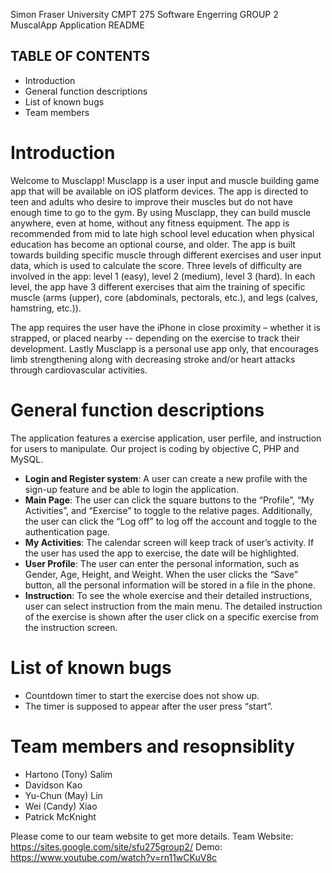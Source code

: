 Simon Fraser University CMPT 275 Software Engerring GROUP 2
MuscalApp Application README

## TABLE OF CONTENTS
- Introduction
- General function descriptions
- List of known bugs
- Team members

# Introduction

Welcome to Musclapp! Musclapp is a user input and muscle building game app that will be available on iOS platform devices. 
The app is directed to teen and adults who desire to improve their muscles but do not have enough time to go to the gym. 
By using Musclapp, they can build muscle anywhere, even at home, without any fitness equipment. The app is recommended from 
mid to late high school level education when physical education has become an optional course, and older. The app is built towards 
building specific muscle through different exercises and user input data, which is used to calculate the score. Three levels 
of difficulty are involved in the app: level 1 (easy), level 2 (medium), level 3 (hard). In each level, the app have 3 different 
exercises that aim the training of specific muscle (arms (upper), core (abdominals, pectorals, etc.), and legs (calves, hamstring, etc.)). 

The app requires the user have the iPhone in close proximity – whether it is strapped, or placed nearby -- depending on the exercise
to track their development. Lastly Musclapp is a personal use app only, that encourages limb strengthening along with decreasing
stroke and/or heart attacks through cardiovascular activities.


# General function descriptions

The application features a exercise application, user perfile, and instruction for users to manipulate. 
Our project is coding by objective C, PHP and MySQL.

- **Login and Register system**:
A user can create a new profile with the sign-up feature and be able to login the application.
- **Main Page**: 
The user can click the square buttons to the “Profile”, “My Activities”, and “Exercise” to toggle to the relative pages. 
Additionally, the user can click the “Log off” to log off the account and toggle to the authentication page.
- **My Activities**:
The calendar screen will keep track of user’s activity. If the user has used the app to exercise, the 
date will be highlighted.
- **User Profile**:
The user can enter the personal information, such as Gender, Age, Height, and Weight.
When the user clicks the “Save” button, all the personal information will be stored in a file in the phone.
- **Instruction**:
To see the whole exercise and their detailed instructions, user can select instruction from the main menu.
The detailed instruction of the exercise is shown after the user click on a specific exercise from
the instruction screen.


# List of known bugs
- Countdown timer to start the exercise does not show up. 
- The timer is supposed to appear after the user press “start”.

# Team members and resopnsiblity
- Hartono (Tony) Salim
- Davidson Kao
- Yu-Chun (May) Lin
- Wei (Candy) Xiao
- Patrick McKnight


Please come to our team website to get more details.
Team Website: https://sites.google.com/site/sfu275group2/
Demo: https://www.youtube.com/watch?v=rn11wCKuV8c
